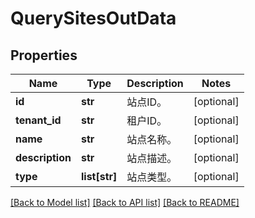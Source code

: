 # QuerySitesOutData

## Properties
Name | Type | Description | Notes
------------ | ------------- | ------------- | -------------
**id** | **str** | 站点ID。 | [optional] 
**tenant_id** | **str** | 租户ID。 | [optional] 
**name** | **str** | 站点名称。 | [optional] 
**description** | **str** | 站点描述。 | [optional] 
**type** | **list[str]** | 站点类型。 | [optional] 

[[Back to Model list]](../README.md#documentation-for-models) [[Back to API list]](../README.md#documentation-for-api-endpoints) [[Back to README]](../README.md)



